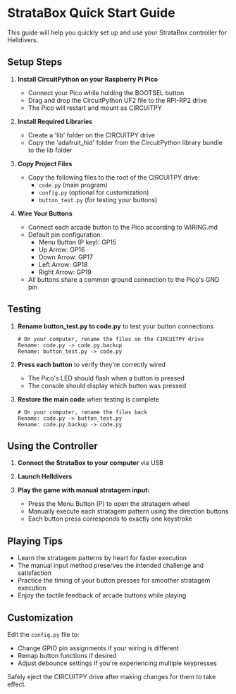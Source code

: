 # StrataBox Quick Start Guide

This guide will help you quickly set up and use your StrataBox controller for Helldivers.

## Setup Steps

1. **Install CircuitPython on your Raspberry Pi Pico**
   - Connect your Pico while holding the BOOTSEL button
   - Drag and drop the CircuitPython UF2 file to the RPI-RP2 drive
   - The Pico will restart and mount as CIRCUITPY

2. **Install Required Libraries**
   - Create a 'lib' folder on the CIRCUITPY drive
   - Copy the 'adafruit_hid' folder from the CircuitPython library bundle to the lib folder

3. **Copy Project Files**
   - Copy the following files to the root of the CIRCUITPY drive:
     - `code.py` (main program)
     - `config.py` (optional for customization)
     - `button_test.py` (for testing your buttons)

4. **Wire Your Buttons**
   - Connect each arcade button to the Pico according to WIRING.md
   - Default pin configuration:
     - Menu Button (P key): GP15
     - Up Arrow: GP16
     - Down Arrow: GP17
     - Left Arrow: GP18
     - Right Arrow: GP19
   - All buttons share a common ground connection to the Pico's GND pin

## Testing

1. **Rename button_test.py to code.py** to test your button connections
   ```
   # On your computer, rename the files on the CIRCUITPY drive
   Rename: code.py -> code.py.backup
   Rename: button_test.py -> code.py
   ```

2. **Press each button** to verify they're correctly wired
   - The Pico's LED should flash when a button is pressed
   - The console should display which button was pressed

3. **Restore the main code** when testing is complete
   ```
   # On your computer, rename the files back
   Rename: code.py -> button_test.py
   Rename: code.py.backup -> code.py
   ```

## Using the Controller

1. **Connect the StrataBox to your computer** via USB

2. **Launch Helldivers**

3. **Play the game with manual stratagem input:**
   - Press the Menu Button (P) to open the stratagem wheel
   - Manually execute each stratagem pattern using the direction buttons
   - Each button press corresponds to exactly one keystroke

## Playing Tips

- Learn the stratagem patterns by heart for faster execution
- The manual input method preserves the intended challenge and satisfaction
- Practice the timing of your button presses for smoother stratagem execution
- Enjoy the tactile feedback of arcade buttons while playing

## Customization

Edit the `config.py` file to:
- Change GPIO pin assignments if your wiring is different
- Remap button functions if desired
- Adjust debounce settings if you're experiencing multiple keypresses

Safely eject the CIRCUITPY drive after making changes for them to take effect. 